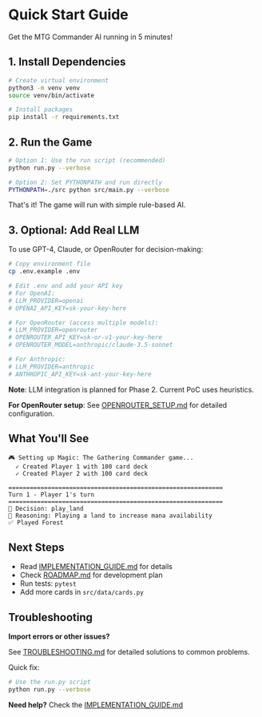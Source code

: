# Quick Start Guide

Get the MTG Commander AI running in 5 minutes!

## 1. Install Dependencies

```bash
# Create virtual environment
python3 -m venv venv
source venv/bin/activate

# Install packages
pip install -r requirements.txt
```

## 2. Run the Game

```bash
# Option 1: Use the run script (recommended)
python run.py --verbose

# Option 2: Set PYTHONPATH and run directly
PYTHONPATH=./src python src/main.py --verbose
```

That's it! The game will run with simple rule-based AI.

## 3. Optional: Add Real LLM

To use GPT-4, Claude, or OpenRouter for decision-making:

```bash
# Copy environment file
cp .env.example .env

# Edit .env and add your API key
# For OpenAI:
# LLM_PROVIDER=openai
# OPENAI_API_KEY=sk-your-key-here

# For OpenRouter (access multiple models):
# LLM_PROVIDER=openrouter
# OPENROUTER_API_KEY=sk-or-v1-your-key-here
# OPENROUTER_MODEL=anthropic/claude-3.5-sonnet

# For Anthropic:
# LLM_PROVIDER=anthropic
# ANTHROPIC_API_KEY=sk-ant-your-key-here
```

**Note**: LLM integration is planned for Phase 2. Current PoC uses heuristics.

**For OpenRouter setup**: See [OPENROUTER_SETUP.md](OPENROUTER_SETUP.md) for detailed configuration.

## What You'll See

```
🎮 Setting up Magic: The Gathering Commander game...
  ✓ Created Player 1 with 100 card deck
  ✓ Created Player 2 with 100 card deck

============================================================
Turn 1 - Player 1's turn
============================================================
🤔 Decision: play_land
💭 Reasoning: Playing a land to increase mana availability
✅ Played Forest
```

## Next Steps

- Read [IMPLEMENTATION_GUIDE.md](IMPLEMENTATION_GUIDE.md) for details
- Check [ROADMAP.md](ROADMAP.md) for development plan
- Run tests: `pytest`
- Add more cards in `src/data/cards.py`

## Troubleshooting

**Import errors or other issues?**

See [TROUBLESHOOTING.md](TROUBLESHOOTING.md) for detailed solutions to common problems.

Quick fix:
```bash
# Use the run.py script
python run.py --verbose
```

**Need help?** Check the [IMPLEMENTATION_GUIDE.md](IMPLEMENTATION_GUIDE.md)
